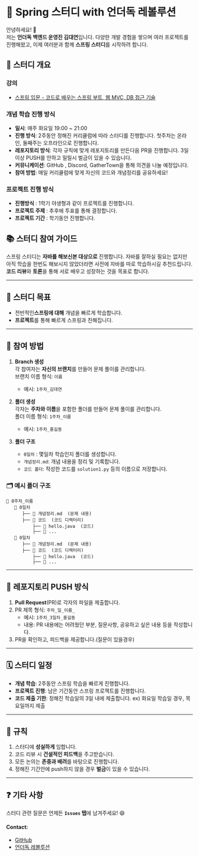 # 🚀 Spring 스터디 with 언더독 레볼루션

안녕하세요! 👋  
저는 **언더독 백엔드 운영진 김대연**입니다. 다양한 개발 경험을 쌓으며 여러 프로젝트를 진행해왔고, 이제 여러분과 함께 **스프링 스터디**를 시작하려 합니다.

## 📌 스터디 개요
### 강의
- [스프링 입문 - 코드로 배우는 스프링 부트, 웹 MVC, DB 접근 기술](https://www.inflearn.com/course/%EC%8A%A4%ED%94%84%EB%A7%81-%EC%9E%85%EB%AC%B8-%EC%8A%A4%ED%94%84%EB%A7%81%EB%B6%80%ED%8A%B8)


### 개념 학습 진행 방식
- **일시**: 매주 화요일 19:00 ~ 21:00
- **진행 방식**: 2주동안 정해진 커리큘럼에 따라 스터디를 진행합니다. 첫주차는 온라인, 둘째주는 오프라인으로 진행합니다. 
- **레포지토리 방식**: 각자 규칙에 맞게 레포지토리를 만든다음 PR을 진행합니다. 3일이상 PUSH를 안하고 밀릴시 벌금이 있을 수 있습니다.
- **커뮤니케이션**: GitHub , Discord, GatherTown을 통해 의견을 나눌 예정입니다.
- **참여 방법**: 매일 커리큘럼에 맞게 자신의 코드와 개념정리를 공유하세요!

### 프로젝트 진행 방식
- **진행방식** : 1학기 야생형과 같이 프로젝트를 진행합니다.
- **프로젝트 주제** : 추후에 투표를 통해 결정합니다.
- **프로젝트 기간** : 학기동안 진행합니다.

## 📚 스터디 참여 가이드
스프링 스터디는 **자바를 해보신본 대상으로** 진행합니다. 자바를 잘하실 필요는 없지만 아직 학습을 한번도 해보시지 않았더라면 사전에 자바를 따로 학습하시길 추천드립니다.\
**코드 리뷰**와 **토론**을 통해 서로 배우고 성장하는 것을 목표로 합니다.

---

## 🎯 스터디 목표

- 전반적인**스프링에 대해** 개념을 빠르게 학습합니다.
- **프로젝트**를 통해 빠르게 스프링과 친해집니다.
---

## 📝 참여 방법

1. **Branch 생성**  
   각 참여자는 **자신의 브랜치**를 만들어 문제 풀이를 관리합니다.  
   브랜치 이름 형식: `이름`
    - 예시: `1주차_김대연`

2. **폴더 생성**  
   각자는 **주차와 이름**을 포함한 폴더를 만들어 문제 풀이를 관리합니다.  
   폴더 이름 형식: `1주차_이름`
    - 예시: `1주차_홍길동`

3. **폴더 구조**
    - `0일차` : 몇일차 학습인지 폴더를 생성합니다.  
    - `개념정리.md`: 개념 내용을 정리 및 기록합니다.
    - `코드 폴더`: 작성한 코드를 `solution1.py` 등의 이름으로 저장합니다.

### 🗂 예시 폴더 구조

```
📂 0주차_이름
   📂 0일차
      ├── 📄 개념정리.md  (문제 내용)
      ├── 📂 코드  (코드 디렉터리)
          ├── 📄 hello.java  (코드)
          ├── 📄 ...
   📂 0일차
      ├── 📄 개념정리.md  (문제 내용)
      ├── 📂 코드  (코드 디렉터리)
          ├── 📄 hello.java  (코드)
          ├── 📄 ...
```

---

## 🔄 레포지토리 PUSH 방식

1. **Pull Request**(PR)로 각자의 파일을 제출합니다.
2. PR 제목 형식: `주차_일_이름_`
    - 예시: `1주차_3일차_홍길동`
    - 내용: PR 내용에는 어려웠던 부분, 질문사항, 공유하고 싶은 내용 등을 작성합니다. 
3. PR을 확인하고, 피드백을 제공합니다.(질문이 있을경우)

---

## 🗓 스터디 일정

- **개념 학습**: 2주동안 스프링 학습을 빠르게 진행합니다.
- **프로젝트 진행**: 남은 기간동안 스프링 프로젝트를 진행합니다.
- **코드 제출 기한**: 정해진 학습일의 3일 내에 제출합니다. ex) 화요일 학습일 경우, 목요일까지 제출

---

## 📜 규칙

1. 스터디에 **성실하게** 임합니다.
2. 코드 리뷰 시 **건설적인 피드백**을 주고받습니다.
3. 모든 논의는 **존중과 배려**를 바탕으로 진행합니다.
4. 정해진 기간안에 push하지 않을 경우 **벌금**이 있을 수 있습니다.
---

## ❓ 기타 사항

스터디 관련 질문은 언제든 **`Issues` 탭**에 남겨주세요! 😄

#### Contact:
- [GitHub](https://github.com/kangminna)
- [언더독 레볼루션](https://udr.oopy.io/)

